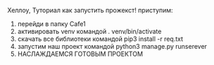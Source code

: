 Хеллоу, Туториал как запустить прожекст! приступим: 
1. перейди в папку Cafe1 
2. активировать venv командой . venv/bin/activate 
3. скачать все библиотеки командой pip3 install -r req.txt 
4. запустим наш проект командой python3 manage.py runserever 
5. НАСЛАЖДАЕМСЯ ГОТОВЫМ ПРОЕКТОМ
